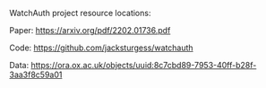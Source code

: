 WatchAuth project resource locations:

Paper: https://arxiv.org/pdf/2202.01736.pdf

Code: https://github.com/jacksturgess/watchauth

Data: https://ora.ox.ac.uk/objects/uuid:8c7cbd89-7953-40ff-b28f-3aa3f8c59a01
